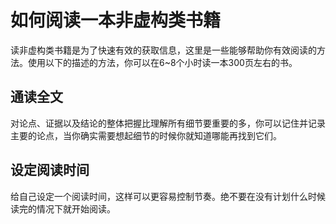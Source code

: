 # 如何阅读一本非虚构类书籍
读非虚构类书籍是为了快速有效的获取信息，这里是一些能够帮助你有效阅读的方法。使用以下的描述的方法，你可以在6~8个小时读一本300页左右的书。

## 通读全文
对论点、证据以及结论的整体把握比理解所有细节要重要的多，你可以记住并记录主要的论点，当你确实需要想起细节的时候你就知道哪能再找到它们。

## 设定阅读时间
给自己设定一个阅读时间，这样可以更容易控制节奏。绝不要在没有计划什么时候读完的情况下就开始阅读。

